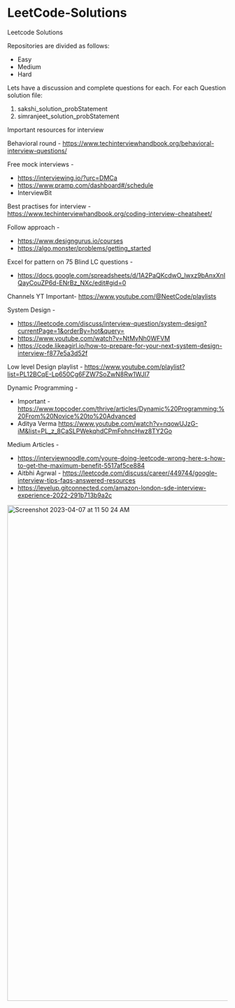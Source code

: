 # LeetCode-Solutions
Leetcode Solutions

Repositories are divided as follows: 
* Easy
* Medium
* Hard

Lets have a discussion and complete questions for each. 
For each Question solution file: 
1. sakshi_solution_probStatement
2. simranjeet_solution_probStatement

Important resources for interview

Behavioral round - https://www.techinterviewhandbook.org/behavioral-interview-questions/

Free mock interviews - 
* https://interviewing.io/?urc=DMCa
* https://www.pramp.com/dashboard#/schedule
* InterviewBit

Best practises for interview - https://www.techinterviewhandbook.org/coding-interview-cheatsheet/

Follow approach - 
* https://www.designgurus.io/courses 
* https://algo.monster/problems/getting_started

Excel for pattern on 75 Blind LC questions - 
* https://docs.google.com/spreadsheets/d/1A2PaQKcdwO_lwxz9bAnxXnIQayCouZP6d-ENrBz_NXc/edit#gid=0

    
Channels YT Important-
https://www.youtube.com/@NeetCode/playlists

System Design -
* https://leetcode.com/discuss/interview-question/system-design?currentPage=1&orderBy=hot&query=
* https://www.youtube.com/watch?v=NtMvNh0WFVM
* https://code.likeagirl.io/how-to-prepare-for-your-next-system-design-interview-f877e5a3d52f
    
Low level Design playlist - https://www.youtube.com/playlist?list=PL12BCqE-Lp650Cg6FZW7SoZwN8Rw1WJI7

Dynamic Programming -
* Important - https://www.topcoder.com/thrive/articles/Dynamic%20Programming:%20From%20Novice%20to%20Advanced
* Aditya Verma https://www.youtube.com/watch?v=nqowUJzG-iM&list=PL_z_8CaSLPWekqhdCPmFohncHwz8TY2Go

Medium Articles - 
* https://interviewnoodle.com/youre-doing-leetcode-wrong-here-s-how-to-get-the-maximum-benefit-5517af5ce884
* Aitbhi Agrwal - https://leetcode.com/discuss/career/449744/google-interview-tips-faqs-answered-resources
* https://levelup.gitconnected.com/amazon-london-sde-interview-experience-2022-291b713b9a2c


<img width="1134" alt="Screenshot 2023-04-07 at 11 50 24 AM" src="https://user-images.githubusercontent.com/37198592/230554276-5eeca097-8d59-4c37-a843-95b89853aad4.png">
